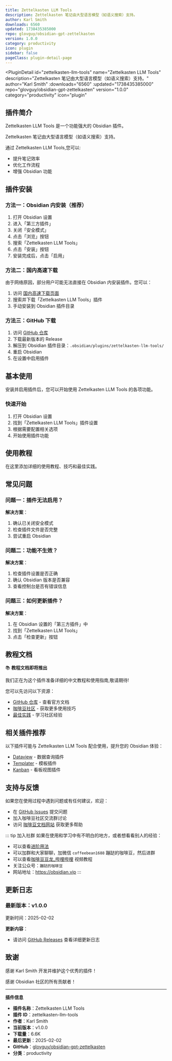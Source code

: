 ```yaml
---
title: Zettelkasten LLM Tools
description: Zettelkasten 笔记由大型语言模型（如语义搜索）支持。
author: Karl Smith
downloads: 6560
updated: 1738435385000
repo: glovguy/obsidian-gpt-zettelkasten
version: 1.0.0
category: productivity
icon: plugin
sidebar: false
pageClass: plugin-detail-page
---
```


<PluginDetail
  id="zettelkasten-llm-tools"
  name="Zettelkasten LLM Tools"
  description="Zettelkasten 笔记由大型语言模型（如语义搜索）支持。"
  author="Karl Smith"
  :downloads="6560"
  :updated="1738435385000"
  repo="glovguy/obsidian-gpt-zettelkasten"
  version="1.0.0"
  category="productivity"
  icon="plugin"
>

<!-- AUTO_GENERATED_START -->
## 插件简介

Zettelkasten LLM Tools 是一个功能强大的 Obsidian 插件。

Zettelkasten 笔记由大型语言模型（如语义搜索）支持。

通过 Zettelkasten LLM Tools,您可以:

- 提升笔记效率
- 优化工作流程
- 增强 Obsidian 功能

<!-- AUTO_GENERATED_END -->

<!-- AUTO_GENERATED_START -->
## 插件安装

### 方法一：Obsidian 内安装（推荐）

1. 打开 Obsidian 设置
2. 进入「第三方插件」
3. 关闭「安全模式」
4. 点击「浏览」按钮
5. 搜索「Zettelkasten LLM Tools」
6. 点击「安装」按钮
7. 安装完成后，点击「启用」

### 方法二：国内高速下载

由于网络原因，部分用户可能无法直接在 Obsidian 内安装插件。您可以：

1. 访问 [国内高速下载页面](/zh/documentation/obsidian-plugins-download.html)
2. 搜索并下载「Zettelkasten LLM Tools」插件
3. 手动安装到 Obsidian 插件目录

### 方法三：GitHub 下载

1. 访问 [GitHub 仓库](https://github.com/glovguy/obsidian-gpt-zettelkasten)
2. 下载最新版本的 Release
3. 解压到 Obsidian 插件目录：`.obsidian/plugins/zettelkasten-llm-tools/`
4. 重启 Obsidian
5. 在设置中启用插件

## 基本使用

安装并启用插件后，您可以开始使用 Zettelkasten LLM Tools 的各项功能。

### 快速开始

1. 打开 Obsidian 设置
2. 找到「Zettelkasten LLM Tools」插件设置
3. 根据需要配置相关选项
4. 开始使用插件功能

<!-- AUTO_GENERATED_END -->

<!-- CUSTOM_CONTENT_START:tutorial -->
## 使用教程

在这里添加详细的使用教程、技巧和最佳实践。

<!-- CUSTOM_CONTENT_END:tutorial -->

<!-- SHARED_CONTENT_START -->
## 常见问题

### 问题一：插件无法启用？

**解决方案**：
1. 确认已关闭安全模式
2. 检查插件文件是否完整
3. 尝试重启 Obsidian

### 问题二：功能不生效？

**解决方案**：
1. 检查插件设置是否正确
2. 确认 Obsidian 版本是否兼容
3. 查看控制台是否有错误信息

### 问题三：如何更新插件？

**解决方案**：
1. 在 Obsidian 设置的「第三方插件」中
2. 找到「Zettelkasten LLM Tools」
3. 点击「检查更新」按钮

## 教程文档

📚 **教程文档即将推出**

我们正在为这个插件准备详细的中文教程和使用指南,敬请期待!

您可以先访问以下资源：
- [GitHub 仓库](https://github.com/glovguy/obsidian-gpt-zettelkasten) - 查看官方文档
- [咖啡豆社区](/zh/bases/) - 获取更多使用技巧
- [最佳实践](/zh/best-practices/) - 学习社区经验

## 相关插件推荐

以下插件可能与 Zettelkasten LLM Tools 配合使用，提升您的 Obsidian 体验：

- [Dataview](/zh/plugins/dataview.html) - 数据查询插件
- [Templater](/zh/plugins/templater-obsidian.html) - 模板插件
- [Kanban](/zh/plugins/obsidian-kanban.html) - 看板视图插件

## 支持与反馈

如果您在使用过程中遇到问题或有任何建议，欢迎：

- 在 [GitHub Issues](https://github.com/glovguy/obsidian-gpt-zettelkasten/issues) 提交问题
- 加入咖啡豆社区交流群讨论
- 访问 [咖啡豆文档网站](https://obsidian.vip) 获取更多帮助

::: tip 加入社群
如果在使用和学习中有不明白的地方，或者想看看别人的经验：
- 可以查看[进阶用法](/zh/advanced)
- 可以加群和大家聊聊，加微信 `coffeebean1688` 蹦跶的咖啡豆，然后进群
- 可以查看[咖啡豆豆龙_哔哩哔哩](https://space.bilibili.com/618777356) 视频教程
- 关注公众号：`蹦跶的咖啡豆`
- 网站地址：https://obsidian.vip
:::
<!-- SHARED_CONTENT_END -->

<!-- AUTO_GENERATED_START -->
## 更新日志

### 最新版本：v1.0.0

更新时间：2025-02-02

**更新内容**：
- 请访问 [GitHub Releases](https://github.com/glovguy/obsidian-gpt-zettelkasten/releases) 查看详细更新日志

## 致谢

感谢 Karl Smith 开发并维护这个优秀的插件！

感谢 Obsidian 社区的所有贡献者！

---

**插件信息**
- **插件名称**：Zettelkasten LLM Tools
- **插件 ID**：zettelkasten-llm-tools
- **作者**：Karl Smith
- **当前版本**：v1.0.0
- **下载量**：6.6K
- **最后更新**：2025-02-02
- **GitHub**：[glovguy/obsidian-gpt-zettelkasten](https://github.com/glovguy/obsidian-gpt-zettelkasten)
- **分类**：productivity
<!-- AUTO_GENERATED_END -->

</PluginDetail>

